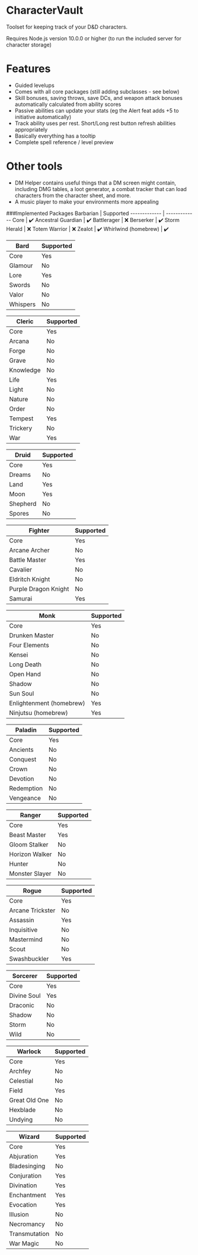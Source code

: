 # CharacterVault
Toolset for keeping track of your D&amp;D characters.

Requires Node.js version 10.0.0 or higher (to run the included server for character storage)

# Features
- Guided levelups
- Comes with all core packages (still adding subclasses - see below)
- Skill bonuses, saving throws, save DCs, and weapon attack bonuses automatically calculated from ability scores
- Passive abilities can update your stats (eg the Alert feat adds +5 to initiative automatically)
- Track ability uses per rest. Short/Long rest button refresh abilities appropriately
- Basically everything has a tooltip
- Complete spell reference / level preview

# Other tools
- DM Helper contains useful things that a DM screen might contain, including DMG tables, a loot generator, a combat tracker that can load characters from the character sheet, and more.
- A music player to make your environments more appealing

###Implemented Packages
Barbarian | Supported
------------- | -------------
Core | :heavy_check_mark:
Ancestral Guardian | :heavy_check_mark:
Battlerager | :x:
Berserker | :heavy_check_mark:
Storm Herald | :x:
Totem Warrior | :x:
Zealot | :heavy_check_mark:
Whirlwind (homebrew) | :heavy_check_mark:

Bard | Supported
------------- | -------------
Core | Yes
Glamour | No
Lore | Yes
Swords | No
Valor | No
Whispers | No

Cleric | Supported
------------- | -------------
Core | Yes
Arcana | No
Forge | No
Grave | No
Knowledge | No
Life | Yes
Light | No
Nature | No
Order | No
Tempest | Yes
Trickery | No
War | Yes

Druid | Supported
------------- | -------------
Core | Yes
Dreams | No
Land | Yes
Moon | Yes
Shepherd | No
Spores | No

Fighter | Supported
------------- | -------------
Core | Yes
Arcane Archer | No
Battle Master | Yes
Cavalier | No
Eldritch Knight | No
Purple Dragon Knight | No
Samurai | Yes

Monk | Supported
------------- | -------------
Core | Yes
Drunken Master | No
Four Elements | No
Kensei | No
Long Death | No
Open Hand | No
Shadow | No
Sun Soul | No
Enlightenment (homebrew) | Yes
Ninjutsu (homebrew) | Yes

Paladin | Supported
------------- | -------------
Core | Yes
Ancients | No
Conquest | No
Crown | No
Devotion | No
Redemption | No
Vengeance | No

Ranger | Supported
------------- | -------------
Core | Yes
Beast Master | Yes
Gloom Stalker | No
Horizon Walker | No
Hunter | No
Monster Slayer | No

Rogue | Supported
------------- | -------------
Core | Yes
Arcane Trickster | No
Assassin | Yes
Inquisitive | No
Mastermind | No
Scout | No
Swashbuckler | Yes

Sorcerer | Supported
------------- | -------------
Core | Yes
Divine Soul | Yes
Draconic | No
Shadow | No
Storm | No
Wild | No

Warlock | Supported
------------- | -------------
Core | Yes
Archfey | No
Celestial | No
Field | Yes
Great Old One | No
Hexblade | No
Undying | No

Wizard | Supported
------------- | -------------
Core | Yes
Abjuration | Yes
Bladesinging | No
Conjuration | Yes
Divination | Yes
Enchantment | Yes
Evocation | Yes
Illusion | No
Necromancy | No
Transmutation | No
War Magic | No